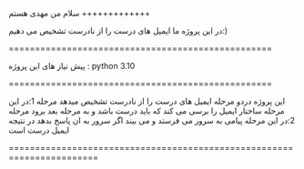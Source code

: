 سلام من مهدی هستم 
+++++++++++++

در این پروژه ما ایمیل های درست را از نادرست تشخیص می دهیم:) 

==================================================

پیش نیاز های این پروژه : python 3.10

==================================================

این پروژه دردو مرحله ایمیل های درست را از نادرست تشخیص میدهد
مرحله 1:در این مرحله ساختار ایمیل را برسی می کند که باید درست باشد و به مرحله بعد برود
مرحله 2:در این مرحله پیامی به سرور می فرستد و می بیند اگر سرور به ان پاسخ بدهد در نتیجه ایمیل درست است

=======================================================================  
